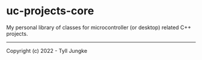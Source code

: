 # uc-projects-core

My personal library of classes for microcontroller (or desktop) related C++ projects.
****
Copyright (c) 2022 - Tyll Jungke